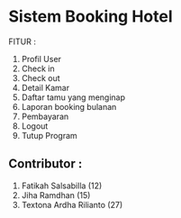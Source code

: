 # Sistem Booking Hotel
FITUR :
1. Profil User
2. Check in
3. Check out
4. Detail Kamar
5. Daftar tamu yang menginap
6. Laporan booking bulanan
7. Pembayaran
8. Logout
9. Tutup Program

## Contributor :
1. Fatikah Salsabilla (12)
2. Jiha Ramdhan (15)
3. Textona Ardha Rilianto (27)
